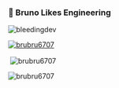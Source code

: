 ### 👋 Bruno Likes Engineering

<p align="left"> <img src="https://komarev.com/ghpvc/?username=brubru6707&label=Profile%20views&color=0e75b6&style=flat" alt="bleedingdev" /> </p>

<p align="left"> <a href="https://github.com/ryo-ma/github-profile-trophy"><img src="https://github-profile-trophy.vercel.app/?username=brubru6707" alt="brubru6707" /></a> </p>

<p>&nbsp;<img align="center" src="https://github-readme-stats.vercel.app/api?username=brubru6707&show_icons=true&locale=en" alt="brubru6707" /></p>

<p><img align="center" src="https://github-readme-streak-stats.herokuapp.com/?user='brubru6707'&" alt="brubru6707" /></p>
